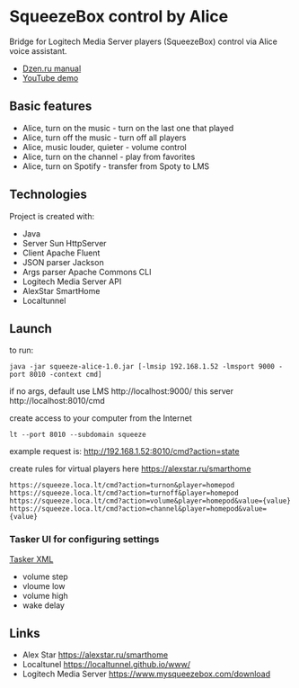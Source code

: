 # SqueezeBox control by Alice
Bridge for Logitech Media Server players (SqueezeBox) control via Alice voice assistant.
* <a href="https://dzen.ru/a/ZP0AKcRQ-h8hfwhT">Dzen.ru manual</a>
* <a href="https://[www.youtube.com/watch?v=1xTXht4AsQk](~~~~)">YouTube demo</a>
## Basic features
* Alice, turn on the music - turn on the last one that played
* Alice, turn off the music - turn off all players
* Alice, music louder, quieter - volume control
* Alice, turn on the channel - play from favorites
* Alice, turn on Spotify - transfer from Spoty to LMS
## Technologies
Project is created with:
* Java
* Server Sun HttpServer
* Client Apache Fluent
* JSON parser Jackson
* Args parser Apache Commons CLI
* Logitech Media Server API
* AlexStar SmartHome
* Localtunnel
## Launch
to run:
```
java -jar squeeze-alice-1.0.jar [-lmsip 192.168.1.52 -lmsport 9000 -port 8010 -context cmd]
```
if no args, default use LMS http://localhost:9000/ 
this server http://localhost:8010/cmd

create access to your computer from the Internet

```
lt --port 8010 --subdomain squeeze
```
example request is: http://192.168.1.52:8010/cmd?action=state

create rules for virtual players here
https://alexstar.ru/smarthome

```
https://squeeze.loca.lt/cmd?action=turnon&player=homepod
https://squeeze.loca.lt/cmd?action=turnoff&player=homepod
https://squeeze.loca.lt/cmd?action=volume&player=homepod&value={value}
https://squeeze.loca.lt/cmd?action=channel&player=homepod&value={value}
```
### Tasker UI for configuring settings

<a href="https://taskernet.com/shares/?user=AS35m8kJKYp5977YUIkcjNHTVyukgPWCIFiiEwuSPsUglqHm3bv6bL9D5mme1LtPP5KjRMog1V%2BP&id=Task%3AStateCfg">Tasker XML</a>
* volume step
* vloume low
* volume high
* wake delay
## Links
* Alex Star
  https://alexstar.ru/smarthome
* Localtunel
https://localtunnel.github.io/www/
* Logitech Media Server
https://www.mysqueezebox.com/download